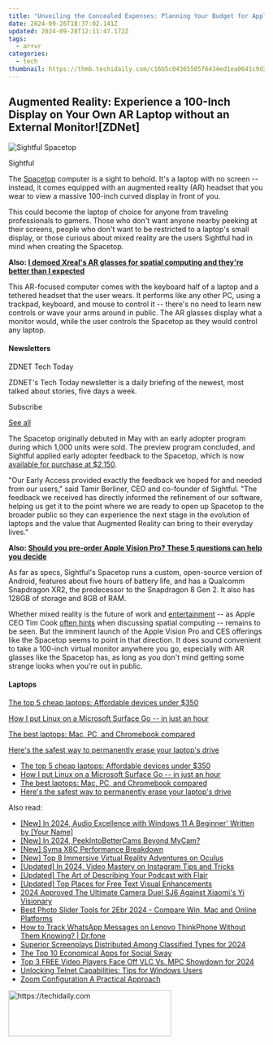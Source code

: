 ```yaml
---
title: "Unveiling the Concealed Expenses: Planning Your Budget for Apple Vision Pro's XR Experience | TechFinity"
date: 2024-09-26T18:37:02.141Z
updated: 2024-09-28T12:11:47.172Z
tags:
  - ar+vr
categories:
  - tech
thumbnail: https://thmb.techidaily.com/c16b5c04365505f6434ed1ea0641c9d2b73bd5daa2ac9dfaad9bb392e5876080.jpg
---
```


## Augmented Reality: Experience a 100-Inch Display on Your Own AR Laptop without an External Monitor![ZDNet]

![Sightful Spacetop](https://www.zdnet.com/a/img/resize/7ff64b211bccdae9e023f61cf988dce7f8e58804/2024/01/18/92490641-9e15-4cbc-b3d4-66c68141e43c/spacetop.jpg?auto=webp&width=1280)

Sightful

The [Spacetop](https://sightful.com/) computer is a sight to behold. It's a laptop with no screen -- instead, it comes equipped with an augmented reality (AR) headset that you wear to view a massive 100-inch curved display in front of you. 

This could become the laptop of choice for anyone from traveling professionals to gamers. Those who don't want anyone nearby peeking at their screens, people who don't want to be restricted to a laptop's small display, or those curious about mixed reality are the users Sightful had in mind when creating the Spacetop. 

**Also: [I demoed Xreal's AR glasses for spatial computing and they're better than I expected](https://www.zdnet.com/article/i-demoed-xreals-ar-glasses-for-spatial-computing-and-theyre-better-than-i-expected/)**

This AR-focused computer comes with the keyboard half of a laptop and a tethered headset that the user wears. It performs like any other PC, using a trackpad, keyboard, and mouse to control it -- there's no need to learn new controls or wave your arms around in public. The AR glasses display what a monitor would, while the user controls the Spacetop as they would control any laptop.

#### Newsletters

ZDNET Tech Today

ZDNET's Tech Today newsletter is a daily briefing of the newest, most talked about stories, five days a week.

 Subscribe

[See all](https://www.zdnet.com/newsletters/)

The Spacetop originally debuted in May with an early adopter program during which 1,000 units were sold. The preview program concluded, and Sightful applied early adopter feedback to the Spacetop, which is now [available for purchase at $2,150](https://sightful.com/).

"Our Early Access provided exactly the feedback we hoped for and needed from our users," said Tamir Berliner, CEO and co-founder of Sightful. "The feedback we received has directly informed the refinement of our software, helping us get it to the point where we are ready to open up Spacetop to the broader public so they can experience the next stage in the evolution of laptops and the value that Augmented Reality can bring to their everyday lives."

**Also: [Should you pre-order Apple Vision Pro? These 5 questions can help you decide](https://www.zdnet.com/article/apple-vision-pro-should-you-pre-order/)**

As far as specs, Sightful's Spacetop runs a custom, open-source version of Android, features about five hours of battery life, and has a Qualcomm Snapdragon XR2, the predecessor to the Snapdragon 8 Gen 2\. It also has 128GB of storage and 8GB of RAM. 

Whether mixed reality is the future of work and [entertainment](https://www.zdnet.com/article/apple-is-now-marketing-vision-pro-as-the-ultimate-entertainment-device/) \-- as Apple CEO Tim Cook [often hints](https://www.zdnet.com/article/apple-vision-pro-in-stores-february-2-pre-orders-start-january-19/) when discussing spatial computing -- remains to be seen. But the imminent launch of the Apple Vision Pro and CES offerings like the Spacetop seems to point in that direction. It does sound convenient to take a 100-inch virtual monitor anywhere you go, especially with AR glasses like the Spacetop has, as long as you don't mind getting some strange looks when you're out in public. 

#### Laptops

[The top 5 cheap laptops: Affordable devices under $350](https://www.zdnet.com/article/best-cheap-laptop/ "The top 5 cheap laptops: Affordable devices under $350")

[How I put Linux on a Microsoft Surface Go -- in just an hour](https://www.zdnet.com/article/how-i-put-linux-on-a-microsoft-surface-go-in-just-an-hour/ "How I put Linux on a Microsoft Surface Go -- in just an hour")

[The best laptops: Mac, PC, and Chromebook compared](https://www.zdnet.com/article/best-laptop/ "The best laptops: Mac, PC, and Chromebook compared")

[Here's the safest way to permanently erase your laptop's drive](https://www.zdnet.com/article/wiping-a-windows-laptop-heres-the-safest-free-way-to-erase-your-personal-data/ "Here's the safest way to permanently erase your laptop's drive")

* [The top 5 cheap laptops: Affordable devices under $350](https://www.zdnet.com/article/best-cheap-laptop/ "The top 5 cheap laptops: Affordable devices under $350")
* [How I put Linux on a Microsoft Surface Go -- in just an hour](https://www.zdnet.com/article/how-i-put-linux-on-a-microsoft-surface-go-in-just-an-hour/ "How I put Linux on a Microsoft Surface Go -- in just an hour")
* [The best laptops: Mac, PC, and Chromebook compared](https://www.zdnet.com/article/best-laptop/ "The best laptops: Mac, PC, and Chromebook compared")
* [Here's the safest way to permanently erase your laptop's drive](https://www.zdnet.com/article/wiping-a-windows-laptop-heres-the-safest-free-way-to-erase-your-personal-data/ "Here's the safest way to permanently erase your laptop's drive")

<ins class="adsbygoogle"
     style="display:block"
     data-ad-format="autorelaxed"
     data-ad-client="ca-pub-7571918770474297"
     data-ad-slot="1223367746"></ins>

<ins class="adsbygoogle"
     style="display:block"
     data-ad-client="ca-pub-7571918770474297"
     data-ad-slot="8358498916"
     data-ad-format="auto"
     data-full-width-responsive="true"></ins>

<span class="atpl-alsoreadstyle">Also read:</span>
<div><ul>
<li><a href="https://fox-hovers.techidaily.com/new-in-2024-audio-excellence-with-windows-11-a-beginner-written-by-your-name/"><u>[New] In 2024, Audio Excellence with Windows 11 A Beginner' Written by [Your Name]</u></a></li>
<li><a href="https://screen-recording.techidaily.com/new-in-2024-peekintobettercams-beyond-mycam/"><u>[New] In 2024, PeekIntoBetterCams Beyond MyCam?</u></a></li>
<li><a href="https://some-tips.techidaily.com/new-syma-x8c-performance-breakdown/"><u>[New] Syma X8C Performance Breakdown</u></a></li>
<li><a href="https://some-tips.techidaily.com/new-top-8-immersive-virtual-reality-adventures-on-oculus/"><u>[New] Top 8 Immersive Virtual Reality Adventures on Oculus</u></a></li>
<li><a href="https://instagram-video-files.techidaily.com/updated-in-2024-video-mastery-on-instagram-tips-and-tricks/"><u>[Updated] In 2024, Video Mastery on Instagram Tips and Tricks</u></a></li>
<li><a href="https://some-tips.techidaily.com/updated-the-art-of-describing-your-podcast-with-flair/"><u>[Updated] The Art of Describing Your Podcast with Flair</u></a></li>
<li><a href="https://some-tips.techidaily.com/updated-top-places-for-free-text-visual-enhancements/"><u>[Updated] Top Places for Free Text Visual Enhancements</u></a></li>
<li><a href="https://some-tips.techidaily.com/2024-approved-the-ultimate-camera-duel-sj6-against-xiaomis-yi-visionary/"><u>2024 Approved The Ultimate Camera Duel SJ6 Against Xiaomi's Yi Visionary</u></a></li>
<li><a href="https://some-knowledge.techidaily.com/best-photo-slider-tools-for-2ebr-2024-compare-win-mac-and-online-platforms/"><u>Best Photo Slider Tools for 2Ebr 2024 - Compare Win, Mac and Online Platforms</u></a></li>
<li><a href="https://android-location-track.techidaily.com/how-to-track-whatsapp-messages-on-lenovo-thinkphone-without-them-knowing-drfone-by-drfone-virtual-android/"><u>How to Track WhatsApp Messages on Lenovo ThinkPhone Without Them Knowing? | Dr.fone</u></a></li>
<li><a href="https://some-tips.techidaily.com/superior-screenplays-distributed-among-classified-types-for-2024/"><u>Superior Screenplays Distributed Among Classified Types for 2024</u></a></li>
<li><a href="https://facebook.techidaily.com/the-top-10-economical-apps-for-social-sway/"><u>The Top 10 Economical Apps for Social Sway</u></a></li>
<li><a href="https://some-tips.techidaily.com/top-3-free-video-players-face-off-vlc-vs-mpc-showdown-for-2024/"><u>Top 3 FREE Video Players Face Off VLC Vs. MPC Showdown for 2024</u></a></li>
<li><a href="https://techno-recovery.techidaily.com/unlocking-telnet-capabilities-tips-for-windows-users/"><u>Unlocking Telnet Capabilities: Tips for Windows Users</u></a></li>
<li><a href="https://on-screen-recording.techidaily.com/zoom-configuration-a-practical-approach/"><u>Zoom Configuration A Practical Approach</u></a></li>
</ul></div>

<!-- affiliate ads begin -->
<a href="https://aligracehair.sjv.io/c/5597632/2135415/19272" target="_top" id="2135415">
  <img src="//a.impactradius-go.com/display-ad/19272-2135415" border="0" alt="https://techidaily.com" width="320" height="90"/>
</a>
<img height="0" width="0" src="https://aligracehair.sjv.io/i/5597632/2135415/19272" style="position:absolute;visibility:hidden;" border="0" />
<!-- affiliate ads end -->

